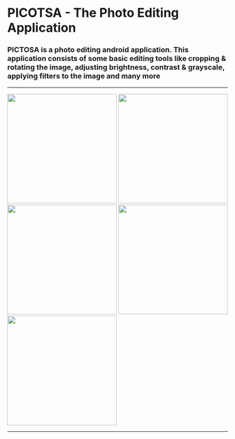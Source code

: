 # PICOTSA - The Photo Editing Application

### PICTOSA is a photo editing android application. This application consists of some basic editing tools like cropping & rotating the image, adjusting brightness, contrast & grayscale, applying filters to the image and many more
<hr>

<p>
  <img src="https://raw.githubusercontent.com/sainiharit/PICTOSA/master/app/src/main/res/layout/1.jpg?raw=true" width="250"/>

  <img src="https://raw.githubusercontent.com/sainiharit/PICTOSA/master/app/src/main/res/layout/2.jpg?raw=true" width="250"/>

  <img src="https://raw.githubusercontent.com/sainiharit/PICTOSA/master/app/src/main/res/layout/3.jpg?raw=true" width="250"/>

  <img src="https://raw.githubusercontent.com/sainiharit/PICTOSA/master/app/src/main/res/layout/4.jpg?raw=true" width="250"/>

  <img src="https://raw.githubusercontent.com/sainiharit/PICTOSA/master/app/src/main/res/layout/5.jpg?raw=true" width="250"/>
</p>

<hr>
